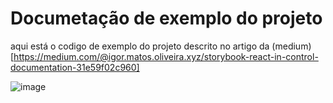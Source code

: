 # Documetação de exemplo do projeto

aqui está o codigo de exemplo do projeto descrito no artigo da (medium)[https://medium.com/@igor.matos.oliveira.xyz/storybook-react-in-control-documentation-31e59f02c960]

![image](https://user-images.githubusercontent.com/41808818/129065798-4807bf45-c6bd-44e5-ba2e-0beb6de35940.png)
